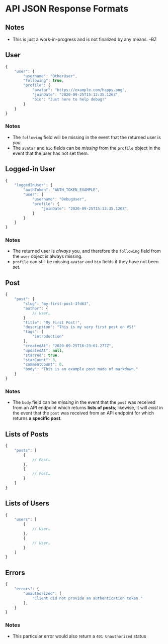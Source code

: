# API JSON Response Formats

## Notes

* This is just a work-in-progress and is not finalized by any means. -BZ

## User

```js
{
    "user": {
        "username": "OtherUser",
        "following": true,
        "profile": {
            "avatar": "https://example.com/happy.png",
            "joinDate": "2020-09-25T15:12:35.126Z",
            "bio": "Just here to help debug!"
        }
    }
}
```

### Notes

* The `following` field will be missing in the event that the returned user is *you*.
* The `avatar` and `bio` fields can be *missing* from the `profile` object in the event that the user has not set them.

## Logged-in User

```js
{
    "loggedInUser": {
        "authToken": "AUTH_TOKEN_EXAMPLE",
        "user": {
            "username": "DebugUser",
            "profile": {
                "joinDate": "2020-09-25T15:12:35.126Z",
            }
        }
    }
}
```

### Notes

* The returned user is *always* you, and therefore the `following` field from the `user` object is always missing.
* `profile` can still be missing `avatar` and `bio` fields if they have not been set.

## Post

```js
{
    "post": {
        "slug": "my-first-post-3fd63",
        "author": {
            // User…
        }
        "title": "My First Post!",
        "description": "This is my very first post on VS!"
        "tags": [
            "introduction"
        ],
        "createdAt": "2020-09-25T16:23:01.277Z",
        "updatedAt": null,
        "starred": true,
        "starCount": 3,
        "commentCount": 0,
        "body": "This is an example post made of markdown."
    }
}
```

### Notes

* The `body` field can be *missing* in the event that the `post` was received from an API endpoint which returns **lists of posts**; likewise, it will *exist* in the event that the `post` was received from an API endpoint for which returns **a specific post**.

## Lists of Posts

```js
{
    "posts": [
        {
            // Post…
        },
        {
            // Post…
        }
    ]
}
```

## Lists of Users

```js
{
    "users": [
        {
            // User…
        },
        {
            // User…
        }
    ]
}
```

## Errors

```js
{
    "errors": {
        "unauthorized": [
            "Client did not provide an authentication token."
        ],
    }
}
```

### Notes

* This particular error would also return a `401 Unauthorized` status
